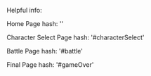 Helpful info:

Home Page hash: ''

Character Select Page hash: '#characterSelect'

Battle Page hash: '#battle'

Final Page hash: '#gameOver'
